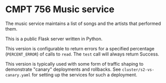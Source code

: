 # CMPT 756 Music service

The music service maintains a list of songs and the artists that performed
them.

This is a public Flask server written in Python.

This version is configurable to return errors for a specified
  percentage (`PERCENT_ERROR`) of calls to `read`. The `test` call
  will always return Success.

  This version is typically used with some form of
  traffic shaping to demonstrate "canary" deployments and
  rollbacks. See `cluster/s2-vs-canary.yaml` for setting
  up the services for such a deployment.
